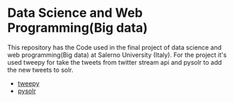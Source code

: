 # Data Science and Web Programming(Big data)

This repository has the Code used in the final project of data science and web programming(Big data) at Salerno University (Italy).
For the project it's used tweepy for take the tweets from twitter stream api and pysolr to add the new tweets to solr.
* [tweepy](https://github.com/tweepy/tweepy.git)
* [pysolr](https://github.com/django-haystack/pysolr.git)




